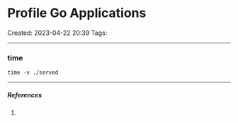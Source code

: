 # Profile Go Applications
Created: 2023-04-22 20:39
Tags: 
____
### time
```
time -v ./served
```



_____
##### References
1.

